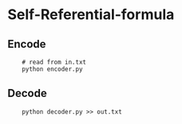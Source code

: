 # Self-Referential-formula

## Encode
```
    # read from in.txt
    python encoder.py
```

## Decode
```
    python decoder.py >> out.txt
```
